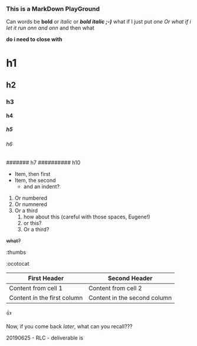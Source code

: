 ### This is a MarkDown PlayGround

Can words be **bold** or *italic* or ***bold italic ;-)***
what if I just put *one 
Or what if i let it run onn and onn* and then what

**do i need to close with**


# h1
## h2
### h3
#### h4
##### h5
###### h6
####### h7
########## h10

* Item, then first
* Item, the second
  * and an indent?
  
1. Or numbered
1. Or numnered
1. Or a third
   1. how about this (careful with those spaces, Eugene!)
    1. or this?
   1. Or a third?


~~what?~~

:thumbs

 :ocotocat



First Header | Second Header
------------ | -------------
Content from cell 1 | Content from cell 2
Content in the first column | Content in the second column


:+1:

Now, if you come back *later*, what can you recall???

20190625 - RLC - deliverable is <here>


